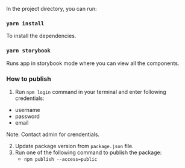 
In the project directory, you can run:

### `yarn install`

To install the dependencies.

### `yarn storybook`

Runs app in storybook mode where you can view all the components.

### How to publish
1. Run `npm login` command in your terminal and enter following credentials:
 - username
 - password
 - email

Note: Contact admin for crendentials.

2. Update package version from `package.json` file.
3. Run one of the following command to publish the package:
   - `npm publish --access=public`
